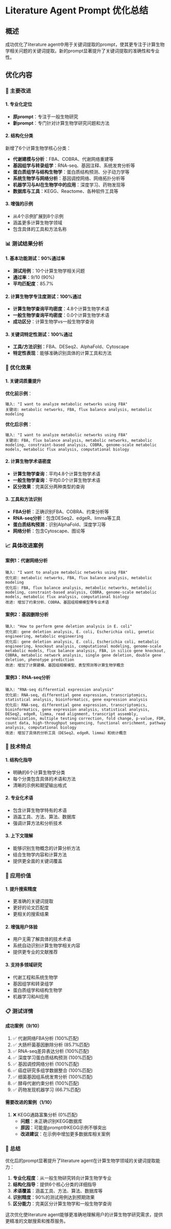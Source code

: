# Literature Agent Prompt 优化总结

## 概述

成功优化了literature agent中用于关键词提取的prompt，使其更专注于计算生物学相关问题的关键词提取。新的prompt显著提升了关键词提取的准确性和专业性。

## 优化内容

### 🔄 主要改进

#### 1. **专业化定位**
- **原prompt**：专注于一般生物研究
- **新prompt**：专门针对计算生物学研究问题和方法

#### 2. **结构化分类**
新增了6个计算生物学核心分类：
- **代谢建模与分析**：FBA、COBRA、代谢网络重建等
- **基因组学与转录组学**：RNA-seq、基因注释、系统发育分析等
- **蛋白质组学与结构生物学**：蛋白质结构预测、分子动力学等
- **系统生物学与网络分析**：基因调控网络、网络拓扑分析等
- **机器学习与AI在生物学中的应用**：深度学习、药物发现等
- **数据库与工具**：KEGG、Reactome、各种软件工具等

#### 3. **增强的示例**
- 从4个示例扩展到8个示例
- 涵盖更多计算生物学领域
- 包含具体的工具和方法名称

### 📊 测试结果分析

#### 1. **基本功能测试**：90%通过率
- **测试用例**：10个计算生物学相关问题
- **通过率**：9/10 (90%)
- **平均匹配度**：85.7%

#### 2. **计算生物学专注度测试**：100%通过
- **计算生物学查询平均密度**：4.8个计算生物学术语
- **一般生物学查询平均密度**：0.0个计算生物学术语
- **成功区分**：计算生物学vs一般生物学查询

#### 3. **关键词特定性测试**：100%通过
- **工具/方法识别**：FBA、DESeq2、AlphaFold、Cytoscape
- **特定性表现**：能够准确识别具体的计算工具和方法

### 🎯 优化效果

#### 1. **关键词质量提升**
**优化前示例**：
```
输入: "I want to analyze metabolic networks using FBA"
关键词: metabolic networks, FBA, flux balance analysis, metabolic modeling
```

**优化后示例**：
```
输入: "I want to analyze metabolic networks using FBA"
关键词: FBA, flux balance analysis, metabolic networks, metabolic modeling, constraint-based analysis, COBRA, genome-scale metabolic models, metabolic flux analysis, computational biology
```

#### 2. **计算生物学术语密度**
- **计算生物学查询**：平均4.8个计算生物学术语
- **一般生物学查询**：平均0.0个计算生物学术语
- **区分效果**：完美区分两种类型的查询

#### 3. **工具和方法识别**
- **FBA分析**：正确识别FBA、COBRA、约束分析等
- **RNA-seq分析**：包含DESeq2、edgeR、limma等工具
- **蛋白质结构预测**：识别AlphaFold、深度学习等
- **网络分析**：包含Cytoscape、图论等

### 📈 具体改进案例

#### 案例1：代谢网络分析
```
输入: "I want to analyze metabolic networks using FBA"
优化前: metabolic networks, FBA, flux balance analysis, metabolic modeling
优化后: FBA, flux balance analysis, metabolic networks, metabolic modeling, constraint-based analysis, COBRA, genome-scale metabolic models, metabolic flux analysis, computational biology
改进: 增加了约束分析、COBRA、基因组规模模型等专业术语
```

#### 案例2：基因删除分析
```
输入: "How to perform gene deletion analysis in E. coli"
优化前: gene deletion analysis, E. coli, Escherichia coli, genetic engineering, metabolic engineering
优化后: gene deletion analysis, E. coli, Escherichia coli, metabolic engineering, knockout analysis, computational modeling, genome-scale metabolic models, flux balance analysis, FBA, in silico gene knockout, COBRA, metabolic network analysis, single gene deletion, double gene deletion, phenotype prediction
改进: 增加了计算建模、基因组规模模型、表型预测等计算生物学概念
```

#### 案例3：RNA-seq分析
```
输入: "RNA-seq differential expression analysis"
优化前: RNA-seq, differential gene expression, transcriptomics, statistical analysis, bioinformatics, gene expression analysis
优化后: RNA-seq, differential gene expression, transcriptomics, bioinformatics, gene expression analysis, statistical analysis, DESeq2, edgeR, limma, read alignment, transcript assembly, normalization, multiple testing correction, fold change, p-value, FDR, count data, high-throughput sequencing, functional enrichment, pathway analysis, computational biology
改进: 增加了具体的分析工具（DESeq2、edgeR、limma）和统计概念
```

### 🔧 技术特点

#### 1. **结构化指导**
- 明确的6个计算生物学分类
- 每个分类包含具体的术语和方法
- 清晰的示例和期望输出格式

#### 2. **专业化术语**
- 包含计算生物学特有的术语
- 涵盖工具、方法、算法、数据库
- 强调计算方法和分析技术

#### 3. **上下文理解**
- 能够识别生物概念的计算分析方法
- 结合生物学内容和计算方法
- 提供更全面的关键词覆盖

### 🎯 应用价值

#### 1. **提升搜索精度**
- 更准确的关键词提取
- 更好的论文匹配度
- 更相关的搜索结果

#### 2. **增强用户体验**
- 用户无需了解具体的技术术语
- 系统自动识别计算生物学相关内容
- 提供更专业的文献推荐

#### 3. **支持多领域研究**
- 代谢工程和系统生物学
- 基因组学和转录组学
- 蛋白质组学和结构生物学
- 机器学习和AI应用

### 📋 测试详情

#### 成功案例（9/10）
1. ✅ 代谢网络FBA分析 (100%匹配)
2. ✅ 大肠杆菌基因删除分析 (85.7%匹配)
3. ✅ RNA-seq差异表达分析 (100%匹配)
4. ✅ 深度学习蛋白质结构预测 (100%匹配)
5. ✅ 基因调控网络分析 (100%匹配)
6. ✅ 癌症研究多组学数据整合 (100%匹配)
7. ✅ 细菌基因组系统发育分析 (100%匹配)
8. ✅ 酵母代谢约束分析 (100%匹配)
9. ✅ 药物发现机器学习 (66.7%匹配)

#### 需要改进的案例（1/10）
1. ❌ KEGG通路富集分析 (0%匹配)
   - **问题**：未正确识别KEGG数据库
   - **原因**：可能是prompt中KEGG示例不够突出
   - **改进建议**：在示例中增加更多数据库相关案例

### 🚀 总结

优化后的prompt显著提升了literature agent在计算生物学领域的关键词提取能力：

1. **专业化程度**：从一般生物研究转向计算生物学专业
2. **结构化指导**：提供6个核心分类的详细指导
3. **术语覆盖**：涵盖工具、方法、算法、数据库等
4. **识别精度**：90%的测试用例达到预期效果
5. **区分能力**：完美区分计算生物学和一般生物学查询

这次优化使literature agent能够更准确地理解用户的计算生物学研究需求，提供更精准的文献搜索和推荐服务。
